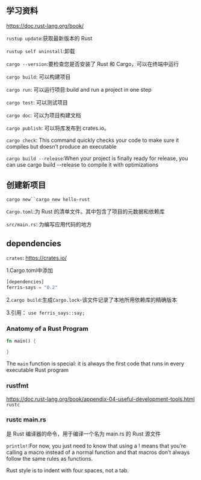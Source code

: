 ## 学习资料
https://doc.rust-lang.org/book/


`rustup update`:获取最新版本的 Rust

`rustup self uninstall`:卸载

`cargo --version`:要检查您是否安装了 Rust 和 Cargo，可以在终端中运行

`cargo build`: 可以构建项目

`cargo run`: 可以运行项目:build and run a project in one step

`cargo test`: 可以测试项目

`cargo doc`: 可以为项目构建文档

`cargo publish`: 可以将库发布到 crates.io。

`cargo check`: This command quickly checks your code to make sure it compiles but doesn’t produce an executable

`cargo build --release`:When your project is finally ready for release, you can use cargo build --release to compile it with optimizations

## 创建新项目
`cargo new``cargo new hello-rust`

`Cargo.toml`:为 Rust 的清单文件。其中包含了项目的元数据和依赖库

`src/main.rs`: 为编写应用代码的地方

## dependencies
`crates`: https://crates.io/

1.Cargo.toml中添加
```rust
[dependencies]
ferris-says = "0.2"
```

2.`cargo build`:生成`Cargo.lock`-该文件记录了本地所用依赖库的精确版本

3.引用：
`use ferris_says::say;`

### Anatomy of a Rust Program
```rust
fn main() {

}
```
The `main` function is special: it is always the first code that runs in every executable Rust program

### rustfmt
https://doc.rust-lang.org/book/appendix-04-useful-development-tools.html
`rustc`


### rustc main.rs
是 Rust 编译器的命令，用于编译一个名为 main.rs 的 Rust 源文件

`println!`:For now, you just need to know that using a ! means that you’re calling a macro instead of a normal function and that macros don’t always follow the same rules as functions.

Rust style is to indent with four spaces, not a tab.
